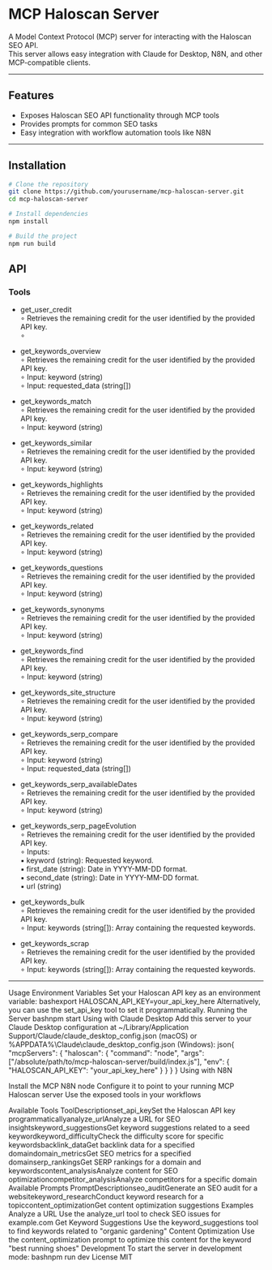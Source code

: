 # MCP Haloscan Server

A Model Context Protocol (MCP) server for interacting with the Haloscan SEO API.  
This server allows easy integration with Claude for Desktop, N8N, and other MCP-compatible clients.

---

## Features

- Exposes Haloscan SEO API functionality through MCP tools
- Provides prompts for common SEO tasks
- Easy integration with workflow automation tools like N8N

---

## Installation

```bash
# Clone the repository
git clone https://github.com/yourusername/mcp-haloscan-server.git
cd mcp-haloscan-server

# Install dependencies
npm install

# Build the project
npm run build
```

## API

### Tools

  - get_user_credit<br>
    ∘ Retrieves the remaining credit for the user identified by the provided API key.<br>
    ∘ 

  - get_keywords_overview<br>
    ∘ Retrieves the remaining credit for the user identified by the provided API key.<br>
    ∘ Input: keyword (string)<br>
    ∘ Input: requested_data (string[])<br>

  - get_keywords_match<br>
    ∘ Retrieves the remaining credit for the user identified by the provided API key.<br>
    ∘ Input: keyword (string)<br>

  - get_keywords_similar<br>
    ∘ Retrieves the remaining credit for the user identified by the provided API key.<br>
    ∘ Input: keyword (string)<br>

  - get_keywords_highlights<br>
    ∘ Retrieves the remaining credit for the user identified by the provided API key.<br>
    ∘ Input: keyword (string)<br>

  - get_keywords_related<br>
    ∘ Retrieves the remaining credit for the user identified by the provided API key.<br>
    ∘ Input: keyword (string)<br>

  - get_keywords_questions<br>
    ∘ Retrieves the remaining credit for the user identified by the provided API key.<br>
    ∘ Input: keyword (string)<br>

  - get_keywords_synonyms<br>
    ∘ Retrieves the remaining credit for the user identified by the provided API key.<br>
    ∘ Input: keyword (string)<br>

  - get_keywords_find<br>
    ∘ Retrieves the remaining credit for the user identified by the provided API key.<br>
    ∘ Input: keyword (string)<br>

  - get_keywords_site_structure<br>
    ∘ Retrieves the remaining credit for the user identified by the provided API key.<br>
    ∘ Input: keyword (string)<br>

  - get_keywords_serp_compare<br>
    ∘ Retrieves the remaining credit for the user identified by the provided API key.<br>
    ∘ Input: keyword (string)<br>
    ∘ Input: requested_data (string[])<br>

  - get_keywords_serp_availableDates<br>
    ∘ Retrieves the remaining credit for the user identified by the provided API key.<br>
    ∘ Input: keyword (string)<br>

  - get_keywords_serp_pageEvolution<br>
    ∘ Retrieves the remaining credit for the user identified by the provided API key.<br>
    ∘ Inputs:<br>
      ▪ keyword (string): Requested keyword.<br>
      ▪ first_date (string): Date in YYYY-MM-DD format.<br>
      ▪ second_date (string): Date in YYYY-MM-DD format.<br>
      ▪ url (string)<br>

  - get_keywords_bulk<br>
    ∘ Retrieves the remaining credit for the user identified by the provided API key.<br>
    ∘ Input: keywords (string[]): Array containing the requested keywords.<br>

  - get_keywords_scrap<br>
    ∘ Retrieves the remaining credit for the user identified by the provided API key.<br>
    ∘ Input: keywords (string[]): Array containing the requested keywords.<br>

---


Usage
Environment Variables
Set your Haloscan API key as an environment variable:
bashexport HALOSCAN_API_KEY=your_api_key_here
Alternatively, you can use the set_api_key tool to set it programmatically.
Running the Server
bashnpm start
Using with Claude Desktop
Add this server to your Claude Desktop configuration at ~/Library/Application Support/Claude/claude_desktop_config.json (macOS) or %APPDATA%\Claude\claude_desktop_config.json (Windows):
json{
  "mcpServers": {
    "haloscan": {
      "command": "node",
      "args": ["/absolute/path/to/mcp-haloscan-server/build/index.js"],
      "env": {
        "HALOSCAN_API_KEY": "your_api_key_here"
      }
    }
  }
}
Using with N8N

Install the MCP N8N node
Configure it to point to your running MCP Haloscan server
Use the exposed tools in your workflows

Available Tools
ToolDescriptionset_api_keySet the Haloscan API key programmaticallyanalyze_urlAnalyze a URL for SEO insightskeyword_suggestionsGet keyword suggestions related to a seed keywordkeyword_difficultyCheck the difficulty score for specific keywordsbacklink_dataGet backlink data for a specified domaindomain_metricsGet SEO metrics for a specified domainserp_rankingsGet SERP rankings for a domain and keywordscontent_analysisAnalyze content for SEO optimizationcompetitor_analysisAnalyze competitors for a specific domain
Available Prompts
PromptDescriptionseo_auditGenerate an SEO audit for a websitekeyword_researchConduct keyword research for a topiccontent_optimizationGet content optimization suggestions
Examples
Analyze a URL
Use the analyze_url tool to check SEO issues for example.com
Get Keyword Suggestions
Use the keyword_suggestions tool to find keywords related to "organic gardening"
Content Optimization
Use the content_optimization prompt to optimize this content for the keyword "best running shoes"
Development
To start the server in development mode:
bashnpm run dev
License
MIT
